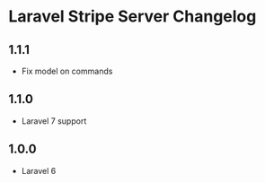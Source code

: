 # Laravel Stripe Server Changelog

## 1.1.1

- Fix model on commands

## 1.1.0

- Laravel 7 support

## 1.0.0

- Laravel 6
